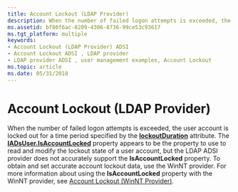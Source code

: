 ```yaml
---
title: Account Lockout (LDAP Provider)
description: When the number of failed logon attempts is exceeded, the user account is locked out for a time period specified by the lockoutDuration attribute.
ms.assetid: bf86f6ac-8209-4306-8736-99ce53c93617
ms.tgt_platform: multiple
keywords:
- Account Lockout (LDAP Provider) ADSI
- Account Lockout ADSI , LDAP provider
- LDAP provider ADSI , user management examples, Account Lockout
ms.topic: article
ms.date: 05/31/2018
---
```


# Account Lockout (LDAP Provider)

When the number of failed logon attempts is exceeded, the user account is locked out for a time period specified by the [**lockoutDuration**](https://docs.microsoft.com/windows/desktop/ADSchema/a-lockoutduration) attribute. The [**IADsUser.IsAccountLocked**](iadsuser-property-methods.md) property appears to be the property to use to read and modify the lockout state of a user account, but the LDAP ADSI provider does not accurately support the **IsAccountLocked** property. To obtain and set accurate account lockout data, use the WinNT provider. For more information about using the **IsAccountLocked** property with the WinNT provider, see [Account Lockout (WinNT Provider)](winnt-account-lockout.md).

 

 




